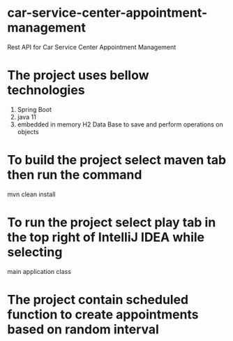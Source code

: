 # car-service-center-appointment-management
Rest API for Car Service Center Appointment Management 

# The project uses bellow technologies
1. Spring Boot 
2. java 11 
3. embedded in memory H2 Data Base to save and perform operations on objects

# To build the project select maven tab then run the command
mvn clean install

# To run the project select play tab in the top right of IntelliJ IDEA while selecting
main application class


# The project contain scheduled function to create appointments based on random interval

